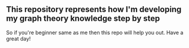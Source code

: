 ##  This repository represents how I'm developing my graph theory knowledge step by step
So if you're beginner same as me then this repo will help you out.
Have a great day!
